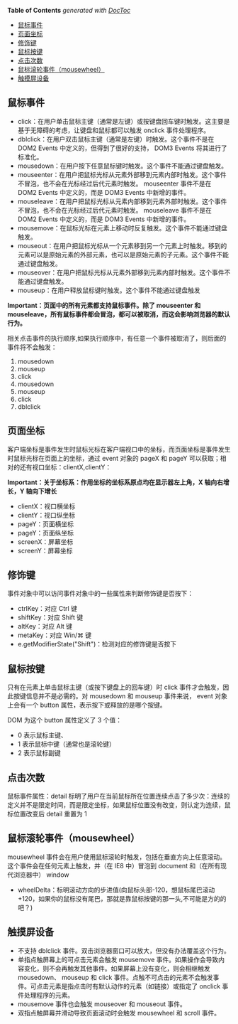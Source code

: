 <!-- START doctoc generated TOC please keep comment here to allow auto update -->
<!-- DON'T EDIT THIS SECTION, INSTEAD RE-RUN doctoc TO UPDATE -->

**Table of Contents** _generated with [DocToc](https://github.com/thlorenz/doctoc)_

- [鼠标事件](#%E9%BC%A0%E6%A0%87%E4%BA%8B%E4%BB%B6)
- [页面坐标](#%E9%A1%B5%E9%9D%A2%E5%9D%90%E6%A0%87)
- [修饰键](#%E4%BF%AE%E9%A5%B0%E9%94%AE)
- [鼠标按键](#%E9%BC%A0%E6%A0%87%E6%8C%89%E9%94%AE)
- [点击次数](#%E7%82%B9%E5%87%BB%E6%AC%A1%E6%95%B0)
- [鼠标滚轮事件（mousewheel）](#%E9%BC%A0%E6%A0%87%E6%BB%9A%E8%BD%AE%E4%BA%8B%E4%BB%B6mousewheel)
- [触摸屏设备](#%E8%A7%A6%E6%91%B8%E5%B1%8F%E8%AE%BE%E5%A4%87)

<!-- END doctoc generated TOC please keep comment here to allow auto update -->

## 鼠标事件

- click：在用户单击鼠标主键（通常是左键）或按键盘回车键时触发。这主要是基于无障碍的考虑，让键盘和鼠标都可以触发 onclick 事件处理程序。
- dblclick：在用户双击鼠标主键（通常是左键）时触发。这个事件不是在 DOM2 Events 中定义的，但得到了很好的支持， DOM3 Events 将其进行了标准化。
- mousedown：在用户按下任意鼠标键时触发。这个事件不能通过键盘触发。
- mouseenter：在用户把鼠标光标从元素外部移到元素内部时触发。这个事件不冒泡，也不会在光标经过后代元素时触发。 mouseenter 事件不是在 DOM2 Events 中定义的，而是 DOM3 Events 中新增的事件。
- mouseleave：在用户把鼠标光标从元素内部移到元素外部时触发。这个事件不冒泡，也不会在光标经过后代元素时触发。 mouseleave 事件不是在 DOM2 Events 中定义的，而是 DOM3 Events 中新增的事件。
- mousemove：在鼠标光标在元素上移动时反复触发。这个事件不能通过键盘触发。
- mouseout：在用户把鼠标光标从一个元素移到另一个元素上时触发。移到的元素可以是原始元素的外部元素，也可以是原始元素的子元素。这个事件不能通过键盘触发。
- mouseover：在用户把鼠标光标从元素外部移到元素内部时触发。这个事件不能通过键盘触发。
- mouseup：在用户释放鼠标键时触发。这个事件不能通过键盘触发

**Important：页面中的所有元素都支持鼠标事件。除了 mouseenter 和 mouseleave，所有鼠标事件都会冒泡，都可以被取消，而这会影响浏览器的默认行为。**

相关点击事件的执行顺序,如果执行顺序中，有任意一个事件被取消了，则后面的事件将不会触发：

1. mousedown
2. mouseup
3. click
4. mousedown
5. mouseup
6. click
7. dblclick

## 页面坐标

客户端坐标是事件发生时鼠标光标在客户端视口中的坐标，而页面坐标是事件发生时鼠标光标在页面上的坐标，通过 event 对象的 pageX 和 pageY 可以获取；相对的还有视口坐标：clientX,clientY：

**Important：关于坐标系：作用坐标的坐标系原点均在显示器左上角，X 轴向右增长，Y 轴向下增长**

- clientX：视口横坐标
- clientY：视口纵坐标
- pageY：页面横坐标
- pageY：页面纵坐标
- screenX：屏幕坐标
- screenY：屏幕坐标

## 修饰键

事件对象中可以访问事件对象中的一些属性来判断修饰键是否按下：

- ctrlKey：对应 Ctrl 键
- shiftKey：对应 Shift 键
- altKey：对应 Alt 键
- metaKey：对应 Win/⌘ 键
- e.getModifierState("Shift")：检测对应的修饰键是否按下

## 鼠标按键

只有在元素上单击鼠标主键（或按下键盘上的回车键）时 click 事件才会触发，因此按键信息并不是必需的。对 mousedown 和 mouseup 事件来说， event 对象上会有一个 button 属性，表示按下或释放的是哪个按键。

DOM 为这个 button 属性定义了 3 个值：

- 0 表示鼠标主键、
- 1 表示鼠标中键（通常也是滚轮键）
- 2 表示鼠标副键

## 点击次数

鼠标事件属性：detail 标明了用户在当前鼠标所在位置连续点击了多少次：连续的定义并不是限定时间，而是限定坐标，如果鼠标位置没有改变，则认定为连续，鼠标位置改变后 detail 重置为 1

## 鼠标滚轮事件（mousewheel）

mousewheel 事件会在用户使用鼠标滚轮时触发，包括在垂直方向上任意滚动。这个事件会在任何元素上触发，并（在 IE8 中）冒泡到 document 和（在所有现代浏览器中） window

- wheelDelta：标明滚动方向的步进值(向鼠标头部-120，想鼠标尾巴滚动+120，如果你的鼠标没有尾巴，那就是靠鼠标按键的那一头,不可能是方的的吧？)

## 触摸屏设备

- 不支持 dblclick 事件。双击浏览器窗口可以放大，但没有办法覆盖这个行为。
- 单指点触屏幕上的可点击元素会触发 mousemove 事件。如果操作会导致内容变化，则不会再触发其他事件。如果屏幕上没有变化，则会相继触发 mousedown、 mouseup 和 click 事件。点触不可点击的元素不会触发事件。可点击元素是指点击时有默认动作的元素（如链接）或指定了 onclick 事件处理程序的元素。
- mousemove 事件也会触发 mouseover 和 mouseout 事件。
- 双指点触屏幕并滑动导致页面滚动时会触发 mousewheel 和 scroll 事件。

